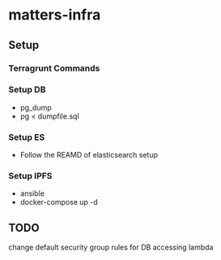 # matters-infra

## Setup

### Terragrunt Commands

### Setup DB

- pg_dump
- pg < dumpfile.sql

### Setup ES

- Follow the REAMD of elasticsearch setup

### Setup IPFS

- ansible
- docker-compose up -d

## TODO

change default security group rules for DB accessing
lambda
